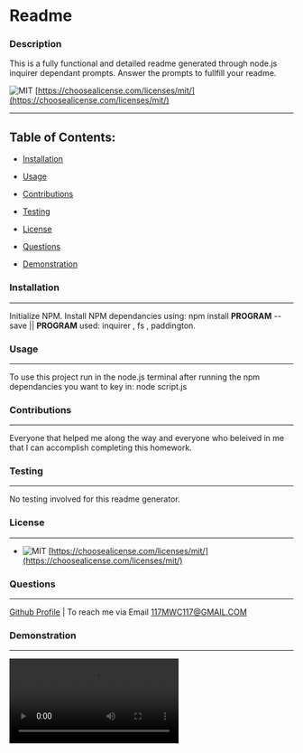 # Readme
 ### Description

This is a fully functional and detailed readme generated through node.js inquirer dependant prompts. Answer the prompts to fullfill your readme.

![MIT](https://img.shields.io/badge/license-MIT-green)
    [https://choosealicense.com/licenses/mit/](https://choosealicense.com/licenses/mit/)
    

------------------
Table of Contents:
------------------ 

* [Installation](#installation)

* [Usage](#usage)

* [Contributions](#contributions)

* [Testing](#testing)

* [License](#license)

* [Questions](#questions)

* [Demonstration](#demonstration)

### Installation
-----------------

Initialize NPM. Install NPM dependancies using: npm install __PROGRAM__ --save    || __PROGRAM__ used: inquirer , fs , paddington.

### Usage
----------

To use this project run in the node.js terminal after running the npm dependancies you want to key in: node script.js

### Contributions

------------------

Everyone that helped me along the way and everyone who beleived in me that I can accomplish completing this homework.

### Testing

------------

No testing involved for this readme generator.

### License
------------

* ![MIT](https://img.shields.io/badge/license-MIT-green)
    [https://choosealicense.com/licenses/mit/](https://choosealicense.com/licenses/mit/)
    

### Questions

-------------

[Github Profile](https://github.com/BinaryBitBytes)  |  To reach me via Email 117MWC117@GMAIL.COM

### Demonstration

-------------

![Live Video](https://user-images.githubusercontent.com/94703967/159844303-6e6599c9-0680-4298-885d-2e17fd40e5c1.mp4)
